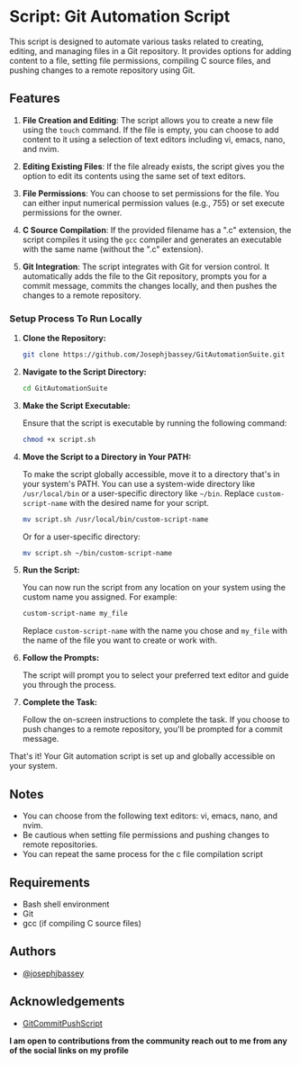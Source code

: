# Script: Git Automation Script

This script is designed to automate various tasks related to creating, editing, and managing files in a Git repository. It provides options for adding content to a file, setting file permissions, compiling C source files, and pushing changes to a remote repository using Git.

## Features

1. **File Creation and Editing**: The script allows you to create a new file using the `touch` command. If the file is empty, you can choose to add content to it using a selection of text editors including vi, emacs, nano, and nvim.

2. **Editing Existing Files**: If the file already exists, the script gives you the option to edit its contents using the same set of text editors.

3. **File Permissions**: You can choose to set permissions for the file. You can either input numerical permission values (e.g., 755) or set execute permissions for the owner.

4. **C Source Compilation**: If the provided filename has a ".c" extension, the script compiles it using the `gcc` compiler and generates an executable with the same name (without the ".c" extension).

5. **Git Integration**: The script integrates with Git for version control. It automatically adds the file to the Git repository, prompts you for a commit message, commits the changes locally, and then pushes the changes to a remote repository.

### Setup Process To Run Locally

1. **Clone the Repository:**

   ```bash
   git clone https://github.com/Josephjbassey/GitAutomationSuite.git
   ```


2. **Navigate to the Script Directory:**

   ```bash
   cd GitAutomationSuite
   ```


3. **Make the Script Executable:**

   Ensure that the script is executable by running the following command:

   ```bash
   chmod +x script.sh
   ```


4. **Move the Script to a Directory in Your PATH:**

   To make the script globally accessible, move it to a directory that's in your system's PATH. You can use a system-wide directory like `/usr/local/bin` or a user-specific directory like `~/bin`. Replace `custom-script-name` with the desired name for your script.

   ```bash
   mv script.sh /usr/local/bin/custom-script-name
   ```

   Or for a user-specific directory:

   ```bash
   mv script.sh ~/bin/custom-script-name
   ```

6. **Run the Script:**

   You can now run the script from any location on your system using the custom name you assigned. For example:

   ```bash
   custom-script-name my_file
   ```

   Replace `custom-script-name` with the name you chose and `my_file` with the name of the file you want to create or work with.

7. **Follow the Prompts:**

   The script will prompt you to select your preferred text editor and guide you through the process.

8. **Complete the Task:**

   Follow the on-screen instructions to complete the task. If you choose to push changes to a remote repository, you'll be prompted for a commit message.

That's it! Your Git automation script is set up and globally accessible on your system.

## Notes

- You can choose from the following text editors: vi, emacs, nano, and nvim.
- Be cautious when setting file permissions and pushing changes to remote repositories.
- You can repeat the same process for the c file compilation script

## Requirements

- Bash shell environment
- Git
- gcc (if compiling C source files)

## Authors

- [@josephjbassey](https://www.github.com/josephjbassey)


## Acknowledgements

 - [GitCommitPushScript](https://github.com/joeblinx39/GitCommitPushScript)

   

  **I am open to contributions from the community reach out to me from any of the social links on my profile**


